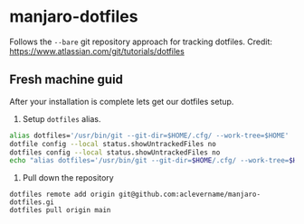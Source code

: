 # manjaro-dotfiles
Follows the `--bare` git repository approach for tracking dotfiles. Credit: https://www.atlassian.com/git/tutorials/dotfiles

## Fresh machine guid
After your installation is complete lets get our dotfiles setup.

1. Setup `dotfiles` alias.
```bash
alias dotfiles='/usr/bin/git --git-dir=$HOME/.cfg/ --work-tree=$HOME'
dotfile config --local status.showUntrackedFiles no
dotfiles config --local status.showUntrackedFiles no
echo "alias dotfiles='/usr/bin/git --git-dir=$HOME/.cfg/ --work-tree=$HOME'" >> $HOME/.bashrc
```

1. Pull down the repository
```
dotfiles remote add origin git@github.com:aclevername/manjaro-dotfiles.gi
dotfiles pull origin main
```

